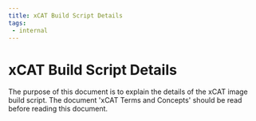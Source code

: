 ```yaml
---
title: xCAT Build Script Details
tags:
 - internal
---
```


# xCAT Build Script Details
The purpose of this document is to explain the details of the xCAT image build
script. The document 'xCAT Terms and Concepts' should be read before reading
this document.
